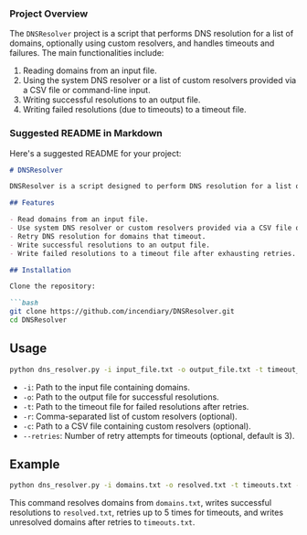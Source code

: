 ### Project Overview

The `DNSResolver` project is a script that performs DNS resolution for a list of domains, optionally using custom resolvers, and handles timeouts and failures. The main functionalities include:
1. Reading domains from an input file.
2. Using the system DNS resolver or a list of custom resolvers provided via a CSV file or command-line input.
3. Writing successful resolutions to an output file.
4. Writing failed resolutions (due to timeouts) to a timeout file.

### Suggested README in Markdown

Here's a suggested README for your project:

```markdown
# DNSResolver

DNSResolver is a script designed to perform DNS resolution for a list of domains. It supports using the system DNS resolver or custom resolvers provided by the user. The script handles timeouts and retries, ensuring robust domain resolution.

## Features

- Read domains from an input file.
- Use system DNS resolver or custom resolvers provided via a CSV file or command-line input.
- Retry DNS resolution for domains that timeout.
- Write successful resolutions to an output file.
- Write failed resolutions to a timeout file after exhausting retries.

## Installation

Clone the repository:

```bash
git clone https://github.com/incendiary/DNSResolver.git
cd DNSResolver
```

## Usage

```bash
python dns_resolver.py -i input_file.txt -o output_file.txt -t timeout_file.txt [-r resolver1,resolver2,...] [-c custom_resolvers.csv] [--retries N]
```

- `-i`: Path to the input file containing domains.
- `-o`: Path to the output file for successful resolutions.
- `-t`: Path to the timeout file for failed resolutions after retries.
- `-r`: Comma-separated list of custom resolvers (optional).
- `-c`: Path to a CSV file containing custom resolvers (optional).
- `--retries`: Number of retry attempts for timeouts (optional, default is 3).

## Example

```bash
python dns_resolver.py -i domains.txt -o resolved.txt -t timeouts.txt -r 8.8.8.8,8.8.4.4 --retries 5
```

This command resolves domains from `domains.txt`, writes successful resolutions to `resolved.txt`, retries up to 5 times for timeouts, and writes unresolved domains after retries to `timeouts.txt`.
